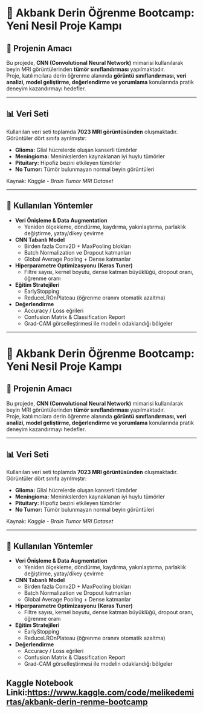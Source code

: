 # 🧠 Akbank Derin Öğrenme Bootcamp: Yeni Nesil Proje Kampı

## 🎯 Projenin Amacı
Bu projede, **CNN (Convolutional Neural Network)** mimarisi kullanılarak beyin MRI görüntülerinden **tümör sınıflandırması** yapılmaktadır.  
Proje, katılımcılara derin öğrenme alanında **görüntü sınıflandırması, veri analizi, model geliştirme, değerlendirme ve yorumlama** konularında pratik deneyim kazandırmayı hedefler.

---

## 📊 Veri Seti
Kullanılan veri seti toplamda **7023 MRI görüntüsünden** oluşmaktadır. Görüntüler dört sınıfa ayrılmıştır:

- **Glioma:** Glial hücrelerde oluşan kanserli tümörler  
- **Meningioma:** Meninkslerden kaynaklanan iyi huylu tümörler  
- **Pituitary:** Hipofiz bezini etkileyen tümörler  
- **No Tumor:** Tümör bulunmayan normal beyin görüntüleri  

Kaynak: *Kaggle - Brain Tumor MRI Dataset*

---

## 🔬 Kullanılan Yöntemler
- **Veri Önişleme & Data Augmentation**  
  - Yeniden ölçekleme, döndürme, kaydırma, yakınlaştırma, parlaklık değiştirme, yatay/dikey çevirme  
- **CNN Tabanlı Model**  
  - Birden fazla Conv2D + MaxPooling blokları  
  - Batch Normalization ve Dropout katmanları  
  - Global Average Pooling + Dense katmanlar  
- **Hiperparametre Optimizasyonu (Keras Tuner)**  
  - Filtre sayısı, kernel boyutu, dense katman büyüklüğü, dropout oranı, öğrenme oranı  
- **Eğitim Stratejileri**  
  - EarlyStopping  
  - ReduceLROnPlateau (öğrenme oranını otomatik azaltma)  
- **Değerlendirme**  
  - Accuracy / Loss eğrileri  
  - Confusion Matrix & Classification Report  
  - Grad-CAM görselleştirmesi ile modelin odaklandığı bölgeler  

---
# 🧠 Akbank Derin Öğrenme Bootcamp: Yeni Nesil Proje Kampı

## 🎯 Projenin Amacı
Bu projede, **CNN (Convolutional Neural Network)** mimarisi kullanılarak beyin MRI görüntülerinden **tümör sınıflandırması** yapılmaktadır.  
Proje, katılımcılara derin öğrenme alanında **görüntü sınıflandırması, veri analizi, model geliştirme, değerlendirme ve yorumlama** konularında pratik deneyim kazandırmayı hedefler.

---

## 📊 Veri Seti
Kullanılan veri seti toplamda **7023 MRI görüntüsünden** oluşmaktadır. Görüntüler dört sınıfa ayrılmıştır:

- **Glioma:** Glial hücrelerde oluşan kanserli tümörler  
- **Meningioma:** Meninkslerden kaynaklanan iyi huylu tümörler  
- **Pituitary:** Hipofiz bezini etkileyen tümörler  
- **No Tumor:** Tümör bulunmayan normal beyin görüntüleri  

Kaynak: *Kaggle - Brain Tumor MRI Dataset*

---

## 🔬 Kullanılan Yöntemler
- **Veri Önişleme & Data Augmentation**  
  - Yeniden ölçekleme, döndürme, kaydırma, yakınlaştırma, parlaklık değiştirme, yatay/dikey çevirme  
- **CNN Tabanlı Model**  
  - Birden fazla Conv2D + MaxPooling blokları  
  - Batch Normalization ve Dropout katmanları  
  - Global Average Pooling + Dense katmanlar  
- **Hiperparametre Optimizasyonu (Keras Tuner)**  
  - Filtre sayısı, kernel boyutu, dense katman büyüklüğü, dropout oranı, öğrenme oranı  
- **Eğitim Stratejileri**  
  - EarlyStopping  
  - ReduceLROnPlateau (öğrenme oranını otomatik azaltma)  
- **Değerlendirme**  
  - Accuracy / Loss eğrileri  
  - Confusion Matrix & Classification Report  
  - Grad-CAM görselleştirmesi ile modelin odaklandığı bölgeler
 
## Kaggle Notebook Linki:https://www.kaggle.com/code/melikedemirtas/akbank-derin-renme-bootcamp
